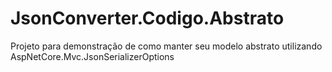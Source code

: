 # JsonConverter.Codigo.Abstrato
Projeto para demonstração de como manter seu modelo abstrato utilizando AspNetCore.Mvc.JsonSerializerOptions
